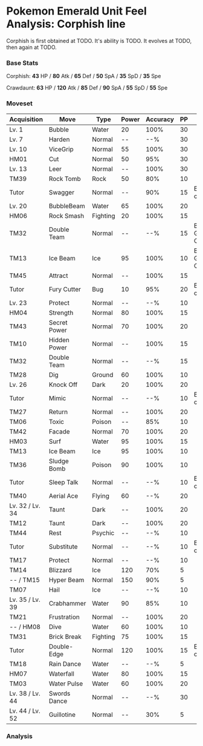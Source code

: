 # Pokemon Emerald Unit Feel Analysis: Corphish line

Corphish is first obtained at TODO. It's ability is TODO. It evolves at TODO, then again at TODO.

### Base Stats

Corphish: **43** HP / **80** Atk / **65** Def / **50** SpA / **35** SpD / **35** Spe

Crawdaunt: **63** HP / **120** Atk / **85** Def / **90** SpA / **55** SpD / **55** Spe

### Moveset

|Acquisition    |Move        |Type    |Power|Accuracy|PP |Notes                    |
|---            |---         |---     |---  |---     |---|---                      |
|Lv. 1          |Bubble      |Water   |20   |100%    |30 |                         |
|Lv. 7          |Harden      |Normal  |--   |--%     |30 |                         |
|Lv. 10         |ViceGrip    |Normal  |55   |100%    |30 |                         |
|HM01           |Cut         |Normal  |50   |95%     |30 |                         |
|Lv. 13         |Leer        |Normal  |--   |100%    |30 |                         |
|TM39           |Rock Tomb   |Rock    |50   |80%     |10 |                         |
|Tutor          |Swagger     |Normal  |--   |90%     |15 |Emerald only             |
|Lv. 20         |BubbleBeam  |Water   |65   |100%    |20 |                         |
|HM06           |Rock Smash  |Fighting|20   |100%    |15 |                         |
|TM32           |Double Team |Normal  |--   |--%     |15 |Buy at Game Corner       |
|TM13           |Ice Beam    |Ice     |95   |100%    |10 |Buy at Game Corner       |
|TM45           |Attract     |Normal  |--   |100%    |15 |                         |
|Tutor          |Fury Cutter |Bug     |10   |95%     |20 |Emerald only             |
|Lv. 23         |Protect     |Normal  |--   |--%     |10 |                         |
|HM04           |Strength    |Normal  |80   |100%    |15 |                         |
|TM43           |Secret Power|Normal  |70   |100%    |20 |                         |
|TM10           |Hidden Power|Normal  |--   |100%    |15 |                         |
|TM32           |Double Team |Normal  |--   |--%     |15 |                         |
|TM28           |Dig         |Ground  |60   |100%    |10 |                         |
|Lv. 26         |Knock Off   |Dark    |20   |100%    |20 |                         |
|Tutor          |Mimic       |Normal  |--   |--%     |10 |Emerald only             |
|TM27           |Return      |Normal  |--   |100%    |20 |                         |
|TM06           |Toxic       |Poison  |--   |85%     |10 |                         |
|TM42           |Facade      |Normal  |70   |100%    |20 |                         |
|HM03           |Surf        |Water   |95   |100%    |15 |                         |
|TM13           |Ice Beam    |Ice     |95   |100%    |10 |                         |
|TM36           |Sludge Bomb |Poison  |90   |100%    |10 |                         |
|Tutor          |Sleep Talk  |Normal  |--   |--%     |10 |Emerald only             |
|TM40           |Aerial Ace  |Flying  |60   |--%     |20 |                         |
|Lv. 32 / Lv. 34|Taunt       |Dark    |--   |100%    |20 |                         |
|TM12           |Taunt       |Dark    |--   |100%    |20 |                         |
|TM44           |Rest        |Psychic |--   |--%     |10 |                         |
|Tutor          |Substitute  |Normal  |--   |--%     |10 |Emerald only             |
|TM17           |Protect     |Normal  |--   |--%     |10 |                         |
|TM14           |Blizzard    |Ice     |120  |70%     |5  |                         |
|-- / TM15      |Hyper Beam  |Normal  |150  |90%     |5  |                         |
|TM07           |Hail        |Ice     |--   |--%     |10 |                         |
|Lv. 35 / Lv. 39|Crabhammer  |Water   |90   |85%     |10 |                         |
|TM21           |Frustration |Normal  |--   |100%    |20 |                         |
|-- / HM08      |Dive        |Water   |60   |100%    |10 |                         |
|TM31           |Brick Break |Fighting|75   |100%    |15 |                         |
|Tutor          |Double-Edge |Normal  |120  |100%    |15 |Emerald only             |
|TM18           |Rain Dance  |Water   |--   |--%     |5  |                         |
|HM07           |Waterfall   |Water   |80   |100%    |15 |                         |
|TM03           |Water Pulse |Water   |60   |100%    |20 |                         |
|Lv. 38 / Lv. 44|Swords Dance|Normal  |--   |--%     |30 |                         |
|Lv. 44 / Lv. 52|Guillotine  |Normal  |--   |30%     |5  |                         |

### Analysis